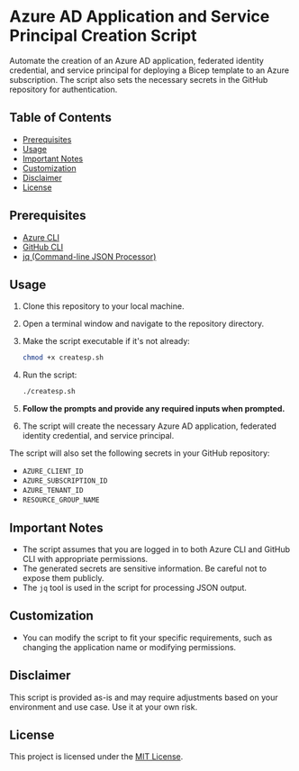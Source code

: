 # Azure AD Application and Service Principal Creation Script

Automate the creation of an Azure AD application, federated identity credential, and service principal for deploying a Bicep template to an Azure subscription. The script also sets the necessary secrets in the GitHub repository for authentication.

## Table of Contents

- [Prerequisites](#prerequisites)
- [Usage](#usage)
- [Important Notes](#important-notes)
- [Customization](#customization)
- [Disclaimer](#disclaimer)
- [License](#license)

## Prerequisites

- [Azure CLI](https://docs.microsoft.com/en-us/cli/azure/install-azure-cli)
- [GitHub CLI](https://cli.github.com/manual/installation)
- [jq (Command-line JSON Processor)](https://stedolan.github.io/jq/download/)

## Usage

1. Clone this repository to your local machine.

1. Open a terminal window and navigate to the repository directory.

1. Make the script executable if it's not already:

   ```bash
   chmod +x createsp.sh
   ```
1. Run the script:
   ```bash
   ./createsp.sh
   ```
1. **Follow the prompts and provide any required inputs when prompted.**

1. The script will create the necessary Azure AD application, federated identity credential, and service principal.

The script will also set the following secrets in your GitHub repository:

- `AZURE_CLIENT_ID`
- `AZURE_SUBSCRIPTION_ID`
- `AZURE_TENANT_ID`
- `RESOURCE_GROUP_NAME`

## Important Notes

- The script assumes that you are logged in to both Azure CLI and GitHub CLI with appropriate permissions.
- The generated secrets are sensitive information. Be careful not to expose them publicly.
- The `jq` tool is used in the script for processing JSON output.

## Customization

- You can modify the script to fit your specific requirements, such as changing the application name or modifying permissions.

## Disclaimer

This script is provided as-is and may require adjustments based on your environment and use case. Use it at your own risk.

## License

This project is licensed under the [MIT License](LICENSE).

